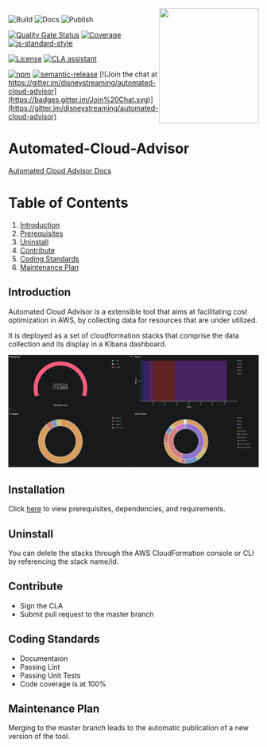 <img src="https://github.com/disneystreaming/automated-cloud-advisor/raw/master/website/static/img/logo.png" width="200px" height="231px" align="right">

![Build](https://github.com/disneystreaming/automated-cloud-advisor/workflows/Build/badge.svg)
![Docs](https://github.com/disneystreaming/automated-cloud-advisor/workflows/Docs/badge.svg)
![Publish](https://github.com/disneystreaming/automated-cloud-advisor/workflows/Publish/badge.svg)

[![Quality Gate Status](https://sonarcloud.io/api/project_badges/measure?project=disneystreaming_automated-cloud-advisor&metric=alert_status)](https://sonarcloud.io/dashboard?id=disneystreaming_automated-cloud-advisor)
[![Coverage](https://sonarcloud.io/api/project_badges/measure?project=disneystreaming_automated-cloud-advisor&metric=coverage)](https://sonarcloud.io/dashboard?id=disneystreaming_automated-cloud-advisor)
[![js-standard-style](https://img.shields.io/badge/code%20style-standard-brightgreen.svg)](http://standardjs.com)


[![License](https://img.shields.io/badge/License-Apache%202.0-blue.svg)](https://opensource.org/licenses/Apache-2.0)
[![CLA assistant](https://cla-assistant.io/readme/badge/disneystreaming/automated-cloud-advisor)](https://cla-assistant.io/disneystreaming/automated-cloud-advisor)


[![npm](https://img.shields.io/npm/v/automated-cloud-advisor)](https://www.npmjs.com/package/automated-cloud-advisor)
[![semantic-release](https://img.shields.io/badge/%20%20%F0%9F%93%A6%F0%9F%9A%80-semantic--release-e10079.svg)](https://github.com/semantic-release/semantic-release)
[![Join the chat at https://gitter.im/disneystreaming/automated-cloud-advisor](https://badges.gitter.im/Join%20Chat.svg)](https://gitter.im/disneystreaming/automated-cloud-advisor)

# Automated-Cloud-Advisor

[Automated Cloud Advisor Docs](https://disneystreaming.github.io/automated-cloud-advisor/)

# Table of Contents

1. [Introduction](#introduction)
2. [Prerequisites](#prerequisites)
3. [Uninstall](#uninstall)
4. [Contribute](#contribute)
5. [Coding Standards](#coding-standards)
6. [Maintenance Plan](#maintenance-plan)

## Introduction

Automated Cloud Advisor is a extensible tool that aims at facilitating cost optimization in AWS, by collecting data for resources that are under utilized.

It is deployed as a set of cloudformation stacks that comprise the data collection and its display in a Kibana dashboard.

![alt-text](./docs/assets/01-dashboard.png)

## Installation

Click [here](https://github.com/disneystreaming/automated-cloud-advisor/docs/setup/) to view prerequisites, dependencies, and requirements.

## Uninstall

You can delete the stacks through the AWS CloudFormation console or CLI by referencing the stack name/id.

## Contribute

- Sign the CLA
- Submit pull request to the master branch

## Coding Standards

- Documentaion
- Passing Lint
- Passing Unit Tests
- Code coverage is at 100%

## Maintenance Plan

Merging to the master branch leads to the automatic publication of a new version of the tool.
